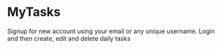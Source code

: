 # MyTasks
Signup for new account using your email or any unique username. Login and then create, edit and delete daily tasks
